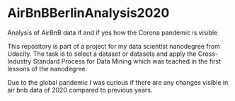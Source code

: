 # AirBnBBerlinAnalysis2020
Analysis of AirBnB data if and if yes how the Corona pandemic is visible

This repository is part of a project for my data scientist nanodegree from Udacity. The task is to select a dataset or datasets and apply the Cross-Industry Standard Process for Data Mining which was teached in the first lessons of the nanodegree.

Due to the global pandemic I was curious if there are any changes visible in air bnb data of 2020 compared to previous years. 
